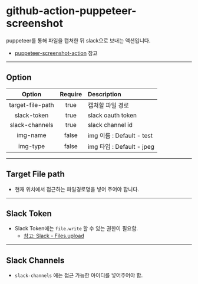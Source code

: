 # github-action-puppeteer-screenshot

puppeteer를 통해 파일을 캡쳐한 뒤 slack으로 보내는 액션입니다.

- [puppeteer-screenshot-action](https://github.com/lannonbr/puppeteer-screenshot-action) 참고

---

## Option

|      Option      | Require | Description               |
| :--------------: | :-----: | :------------------------ |
| target-file-path |  true   | 캡쳐할 파일 경로          |
|   slack-token    |  true   | slack oauth token         |
|  slack-channels  |  true   | slack channel id          |
|     img-name     |  false  | img 이름 : Default - test |
|     img-type     |  false  | img 타입 : Default - jpeg |

---

## Target File path

- 현재 위치에서 접근하는 파일경로명을 넣어 주어야 합니다.

---

## Slack Token

- Slack Token에는 `file.write` 할 수 있는 권한이 필요함.
  - [참고: Slack - Files.upload](https://api.slack.com/methods/files.upload)

---

## Slack Channels

- `slack-channels` 에는 접근 가능한 아이디를 넣어주어야 함.
